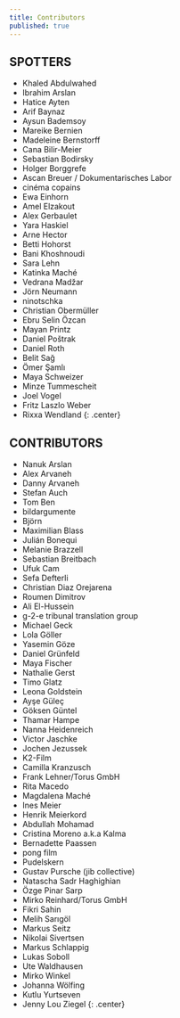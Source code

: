 ```yaml
---
title: Contributors
published: true
---
```



## SPOTTERS   
   

- Khaled Abdulwahed
- Ibrahim Arslan
- Hatice Ayten
- Arif Baynaz
- Aysun Bademsoy
- Mareike Bernien
- Madeleine Bernstorff 
- Cana Bilir-Meier
- Sebastian Bodirsky
- Holger Borggrefe
- Ascan Breuer / Dokumentarisches Labor
- cinéma copains
- Ewa Einhorn
- Amel Elzakout 
- Alex Gerbaulet 
- Yara Haskiel
- Arne Hector
- Betti Hohorst
- Bani Khoshnoudi
- Sara Lehn
- Katinka Maché
- Vedrana Madžar
- Jörn Neumann
- ninotschka
- Christian Obermüller
- Ebru Selin Özcan
- Mayan Printz
- Daniel Poštrak
- Daniel Roth
- Belit Sağ
- Ömer Şamlı   
- Maya Schweizer
- Minze Tummescheit
- Joel Vogel
- Fritz Laszlo Weber
- Rixxa Wendland
{: .center}   
   
## CONTRIBUTORS
   
- Nanuk Arslan
- Alex Arvaneh
- Danny Arvaneh
- Stefan Auch
- Tom Ben
- bildargumente
- Björn
- Maximilian Blass
- Julián Bonequi
- Melanie Brazzell
- Sebastian Breitbach
- Ufuk Cam
- Sefa Defterli
- Christian Diaz Orejarena
- Roumen Dimitrov
- Ali El-Hussein
- g-2-e tribunal translation group
- Michael Geck
- Lola Göller
- Yasemin Göze
- Daniel Grünfeld
- Maya Fischer 
- Nathalie Gerst
- Timo Glatz
- Leona Goldstein
- Ayşe Güleç
- Göksen Güntel
- Thamar Hampe
- Nanna Heidenreich
- Victor Jaschke
- Jochen Jezussek
- K2-Film
- Camilla Kranzusch
- Frank Lehner/Torus GmbH
- Rita Macedo 
- Magdalena Maché
- Ines Meier
- Henrik Meierkord
- Abdullah Mohamad
- Cristina Moreno a.k.a Kalma
- Bernadette Paassen
- pong film 
- Pudelskern
- Gustav Pursche (jib collective)
- Natascha Sadr Haghighian
- Özge Pinar Sarp
- Mirko Reinhard/Torus GmbH
- Fikri Sahin
- Melih Sarıgöl
- Markus Seitz
- Nikolai Sivertsen
- Markus Schlappig
- Lukas Soboll
- Ute Waldhausen
- Mirko Winkel
- Johanna Wölfing
- Kutlu Yurtseven
- Jenny Lou Ziegel
{: .center}
